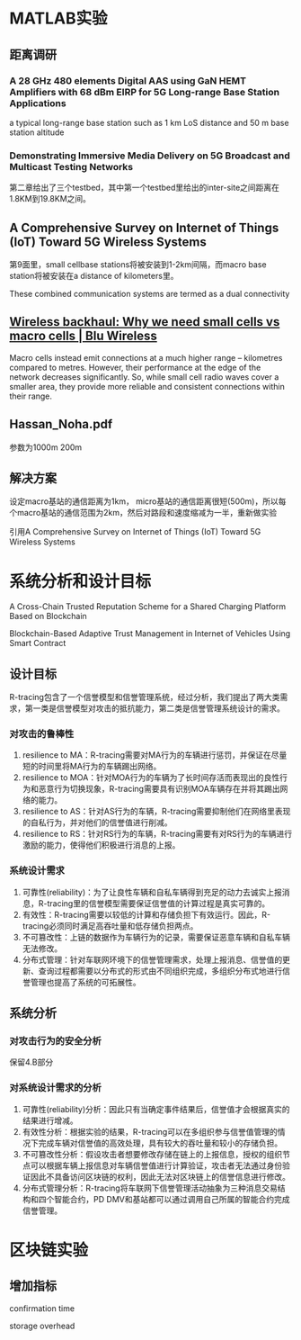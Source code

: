 # MATLAB实验

## 距离调研

### A 28 GHz 480 elements Digital AAS using GaN HEMT Amplifiers with 68 dBm EIRP for 5G Long-range Base Station Applications

a  typical  long-range  base  station  such  as  1  km  LoS  distance  and  50  m  base  station  altitude

### Demonstrating Immersive Media Delivery on 5G Broadcast and Multicast Testing Networks

第二章给出了三个testbed，其中第一个testbed里给出的inter-site之间距离在1.8KM到19.8KM之间。

## A Comprehensive Survey on Internet of Things (IoT) Toward 5G Wireless Systems

第9面里，small cellbase stations将被安装到1-2km间隔，而macro base station将被安装在a distance of kilometers里。

These combined communication systems are termed as a dual connectivity 

## [Wireless backhaul: Why we need small cells vs macro cells | Blu Wireless](https://www.bluwireless.com/insight/wireless-backhaul-and-small-cells/)

Macro cells instead emit connections at a much higher range – kilometres compared to metres. However, their performance at the edge of the network decreases significantly. So, while small cell radio waves cover a smaller area, they provide more reliable and consistent connections within their range.

## Hassan_Noha.pdf

参数为1000m 200m

## 解决方案

设定macro基站的通信距离为1km， micro基站的通信距离很短(500m)，所以每个macro基站的通信范围为2km，然后对路段和速度缩减为一半，重新做实验

引用A Comprehensive Survey on Internet of Things (IoT) Toward 5G Wireless Systems

# 系统分析和设计目标

A Cross-Chain Trusted Reputation Scheme for a Shared Charging Platform Based on Blockchain

Blockchain-Based Adaptive Trust Management in Internet of Vehicles Using Smart Contract

## 设计目标

R-tracing包含了一个信誉模型和信誉管理系统，经过分析，我们提出了两大类需求，第一类是信誉模型对攻击的抵抗能力，第二类是信誉管理系统设计的需求。

### 对攻击的鲁棒性

1. resilience to MA：R-tracing需要对MA行为的车辆进行惩罚，并保证在尽量短的时间里将MA行为的车辆踢出网络。
2. resilience to MOA：针对MOA行为的车辆为了长时间存活而表现出的良性行为和恶意行为切换现象，R-tracing需要具有识别MOA车辆存在并将其踢出网络的能力。
3. resilience to AS：针对AS行为的车辆，R-tracing需要抑制他们在网络里表现的自私行为，并对他们的信誉值进行削减。
4. resilience to RS：针对RS行为的车辆，R-tracing需要有对RS行为的车辆进行激励的能力，使得他们积极进行消息的上报。

### 系统设计需求

1. 可靠性(reliability)：为了让良性车辆和自私车辆得到充足的动力去诚实上报消息，R-tracing里的信誉模型需要保证信誉值的计算过程是真实可靠的。
2. 有效性：R-tracing需要以较低的计算和存储负担下有效运行。因此，R-tracing必须同时满足高吞吐量和低存储负担两点。
3. 不可篡改性：上链的数据作为车辆行为的记录，需要保证恶意车辆和自私车辆无法修改。
4. 分布式管理：针对车联网环境下的信誉管理需求，处理上报消息、信誉值的更新、查询过程都需要以分布式的形式由不同组织完成，多组织分布式地进行信誉管理也提高了系统的可拓展性。

## 系统分析

### 对攻击行为的安全分析

保留4.B部分

### 对系统设计需求的分析

1. 可靠性(reliability)分析：因此只有当确定事件结果后，信誉值才会根据真实的结果进行增减。
2. 有效性分析：根据实验的结果，R-tracing可以在多组织参与信誉值管理的情况下完成车辆对信誉值的高效处理，具有较大的吞吐量和较小的存储负担。
3. 不可篡改性分析：假设攻击者想要修改存储在链上的上报信息，授权的组织节点可以根据车辆上报信息对车辆信誉值进行计算验证，攻击者无法通过身份验证因此不具备访问区块链的权利，因此无法对区块链上的信誉信息进行修改。
4. 分布式管理分析：R-tracing将车联网下信誉管理活动抽象为三种消息交易结构和四个智能合约，PD DMV和基站都可以通过调用自己所属的智能合约完成信誉管理。

# 区块链实验

## 增加指标

confirmation time

storage overhead